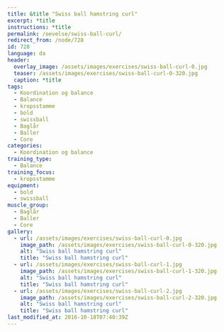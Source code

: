 ```yaml
---
title: &title "Swiss ball hamstring curl"
excerpt: *title
instructions: *title
permalink: /oevelse/swiss-ball-curl/
redirect_from: /node/728
id: 728
language: da
header:
  overlay_image: /assets/images/exercises/swiss-ball-curl-0.jpg
  teaser: /assets/images/exercises/swiss-ball-curl-0-320.jpg
  caption: *title
tags:
  - Koordination og balance
  - Balance
  - kropsstamme
  - bold
  - swissball
  - Baglår
  - Baller
  - Core
categories:
  - Koordination og balance
training_type: 
  - Balance
training_focus: 
  - kropsstamme
equipment:
  - bold
  - swissball
muscle_group:
  - Baglår
  - Baller
  - Core
gallery:
  - url: /assets/images/exercises/swiss-ball-curl-0.jpg
    image_path: /assets/images/exercises/swiss-ball-curl-0-320.jpg
    alt: "Swiss ball hamstring curl"
    title: "Swiss ball hamstring curl"
  - url: /assets/images/exercises/swiss-ball-curl-1.jpg
    image_path: /assets/images/exercises/swiss-ball-curl-1-320.jpg
    alt: "Swiss ball hamstring curl"
    title: "Swiss ball hamstring curl"
  - url: /assets/images/exercises/swiss-ball-curl-2.jpg
    image_path: /assets/images/exercises/swiss-ball-curl-2-320.jpg
    alt: "Swiss ball hamstring curl"
    title: "Swiss ball hamstring curl"
last_modified_at: 2016-10-18T07:40:39Z
---
```



